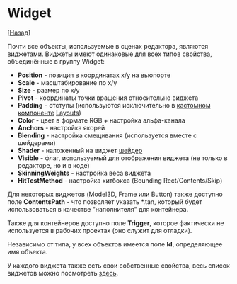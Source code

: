 # Widget

[[Назад](@MenuBar.MenuCreate)]

Почти все объекты, используемые в сценах редактора, являются виджетами. Виджеты имеют одинаковые для всех типов свойства, объединённые в группу Widget:

* **Position** - позиция в координатах x/y на вьюпорте
* **Scale** - масштабирование по x/y
* **Size** - размер по x/y
* **Pivot** - координаты точки вращения относительно виджета
* **Padding** - отступы (используются исключительно в [кастомном компоненте]() [Layouts]())
* **Color** - цвет в формате RGB + настройка альфа-канала
* **Anchors** - настройка якорей
* **Blending** - настройка смещивания (используется вместе с шейдерами)
* **Shader** - наложенный на виджет [шейдер]()
* **Visible** - флаг, используемый для отображения виджета (не только в редакторе, но и в коде)
* **SkinningWeights** - настройка веса виджета
* **HitTestMethod** - настройка хитбокса (Bounding Rect/Contents/Skip)

Для некоторых виджетов (Model3D, Frame или Button) также доступно поле **ContentsPath** - что позволяет указать *.tan, который будет использоваться в качестве "наполнителя" для контейнера. 

Также для контейнеров доступно поле **Trigger**, которое фактически не используется в рабочих проектах (оно служит для отладки).

Независимо от типа, у всех объектов имеется поле **Id**, определяющее имя объекта.

У каждого виджета также есть свои собственные свойства, весь список виджетов можно посмотреть [здесь](@MenuBar.CreateMenu).
